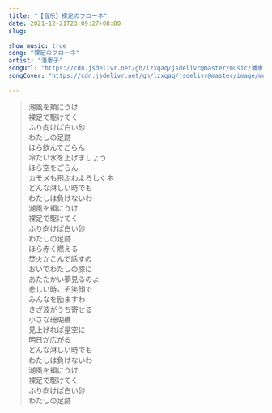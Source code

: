 ```yaml
---
title: "【音乐】裸足のフローネ"
date: 2021-12-21T23:09:27+08:00
slug: 

show_music: true
song: "裸足のフローネ"
artist: "潘恵子"
songUrl: "https://cdn.jsdelivr.net/gh/lzxqaq/jsdelivr@master/music/潘恵子 - 裸足のフローネ.mp3"
songCover: "https://cdn.jsdelivr.net/gh/lzxqaq/jsdelivr@master/image/music/世界名作劇場.jpg"

---
```


> 潮風を頬にうけ  
> 裸足で駆けてく   
> ふり向けば白い砂  
> わたしの足跡  
> ほら飲んでごらん  
> 冷たい水を上げましょう  
> ほら空をごらん  
> カモメも飛ぶわよろしくネ  
> どんな淋しい時でも  
> わたしは負けないわ  
> 潮風を頬にうけ  
> 裸足で駆けてく  
> ふり向けば白い砂  
> わたしの足跡  
> ほら赤く燃える  
> 焚火かこんで話すの  
> おいでわたしの膝に  
> あたたかい夢見るのよ  
> 悲しい時こそ笑顔で  
> みんなを励ますわ  
> さざ波がうち寄せる  
> 小さな珊瑚礁  
> 見上げれば星空に  
> 明日が広がる  
> どんな淋しい時でも  
> わたしは負けないわ  
> 潮風を頬にうけ  
> 裸足で駆けてく   
> ふり向けば白い砂  
> わたしの足跡  